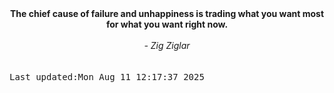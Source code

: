 
<div align="center"><b><span>The chief cause of failure and unhappiness is trading what you want most for what you want right now.</span></b><br><br><i> - Zig Ziglar</i></div>
<br><br><kbd>Last updated:Mon Aug 11 12:17:37 2025</kbd>